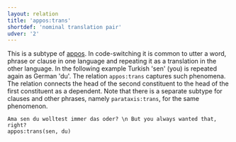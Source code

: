 ```yaml
---
layout: relation
title: 'appos:trans'
shortdef: 'nominal translation pair'
udver: '2'
---
```


This is a subtype of  [appos](). 
In code-switching it is common to utter a word, phrase or clause in one language and repeating it as a translation in the other language. 
In the following example Turkish 'sen' (you) is repeated again as German 'du'. The relation `appos:trans` captures
such phenomena. The relation connects the head of the second constituent to the head of the first constituent as a dependent.
Note that there is a separate subtype for clauses and other phrases, namely `parataxis:trans`, for the same phenomenon.


~~~ sdparse
Ama sen du wolltest immer das oder? \n But you always wanted that, right?
appos:trans(sen, du)
~~~
<!-- Interlanguage links updated So kvě 14 19:03:02 CEST 2022 -->
